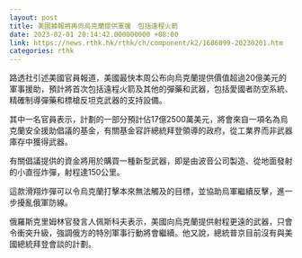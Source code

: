 ```yaml
---
layout: post
title: 美國據報將再向烏克蘭提供軍援　包括遠程火箭
date: 2023-02-01 20:14:42.000000000 +08:00
link: https://news.rthk.hk/rthk/ch/component/k2/1686099-20230201.htm
categories: rthk
---
```


路透社引述美國官員報道，美國最快本周公布向烏克蘭提供價值超過20億美元的軍事援助，預計將首次包括遠程火箭及其他的彈藥和武器，包括愛國者防空系統、精確制導彈藥和標槍反坦克武器的支持設備。

其中一名官員表示，計劃的一部分預計佔17億2500萬美元，將會來自一項名為烏克蘭安全援助倡議的基金，有關基金容許總統拜登領導的政府，從工業界而非武器庫存中獲得武器。

有關倡議提供的資金將用於購買一種新型武器，即是由波音公司製造、從地面發射的小直徑炸彈，射程達150公里。

這款滑翔炸彈可以令烏克蘭打擊本來無法觸及的目標，並協助烏軍繼續反擊，進一步擾亂俄軍防線。

俄羅斯克里姆林官發言人佩斯科夫表示，美國向烏克蘭提供射程更遠的武器，只會令衝突升級，強調俄方的特別軍事行動將會繼續。他又說，總統普京目前沒有與美國總統拜登會談的計劃。
